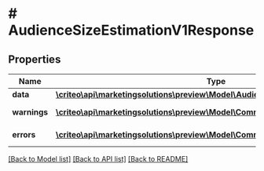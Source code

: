 # # AudienceSizeEstimationV1Response

## Properties

Name | Type | Description | Notes
------------ | ------------- | ------------- | -------------
**data** | [**\criteo\api\marketingsolutions\preview\Model\AudienceSizeEstimationV1Resource**](AudienceSizeEstimationV1Resource.md) |  | [optional]
**warnings** | [**\criteo\api\marketingsolutions\preview\Model\CommonProblem[]**](CommonProblem.md) |  | [optional] [readonly]
**errors** | [**\criteo\api\marketingsolutions\preview\Model\CommonProblem[]**](CommonProblem.md) |  | [optional] [readonly]

[[Back to Model list]](../../README.md#models) [[Back to API list]](../../README.md#endpoints) [[Back to README]](../../README.md)
